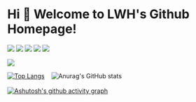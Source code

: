 # Hi 🎉 Welcome to LWH's Github Homepage!
<p>
<img src="https://img.shields.io/static/v1?label=Program&message=JavaScript&color=yellow"/>
<img src="https://img.shields.io/static/v1?label=Frame&message=Vue&color=brightgreen"/>
<a href="https://1553690132.github.io/blog/"><img src="https://img.shields.io/static/v1?label=NewBlog&message=blog-vuepress&color=orange"/></a>
<a href="https://www.cnblogs.com/LWHCoding/"><img src="https://img.shields.io/static/v1?label=Blog&message=cnblogs&color=blue"/></a>
<a href="http://chatroom.lwh.world/"><img src="https://img.shields.io/static/v1?label=Project&message=chatrooms&color=purple"/></a>
</p>

<img src="https://readme-typing-svg.herokuapp.com/?lines=Welcome,%20visitor!;Hello%20Github%20World!;Enjoy%20Life.&font=Roboto&color=5eba86" />


[![Top Langs](https://github-readme-stats.vercel.app/api/top-langs/?username=1553690132&layout=compact&theme=vue)](https://github.com/1553690132) &nbsp;&nbsp;
![Anurag's GitHub stats](https://github-readme-stats.vercel.app/api?username=1553690132&show_icons=true&hide=stars&theme=vue)
<br/><br/>
[![Ashutosh's github activity graph](https://github-readme-activity-graph.cyclic.app/graph?username=1553690132&theme=vue)](https://github.com/1553690132)
